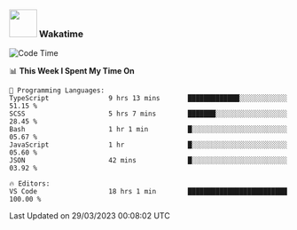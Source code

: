 ### <img src="https://media.giphy.com/media/VgCDAzcKvsR6OM0uWg/giphy.gif" width="50"> Wakatime

  <!--START_SECTION:waka-->
![Code Time](http://img.shields.io/badge/Code%20Time-1%2C342%20hrs%208%20mins-blue)

📊 **This Week I Spent My Time On** 

```text
💬 Programming Languages: 
TypeScript               9 hrs 13 mins       █████████████░░░░░░░░░░░░   51.15 % 
SCSS                     5 hrs 7 mins        ███████░░░░░░░░░░░░░░░░░░   28.45 % 
Bash                     1 hr 1 min          █░░░░░░░░░░░░░░░░░░░░░░░░   05.67 % 
JavaScript               1 hr                █░░░░░░░░░░░░░░░░░░░░░░░░   05.60 % 
JSON                     42 mins             █░░░░░░░░░░░░░░░░░░░░░░░░   03.92 % 

🔥 Editors: 
VS Code                  18 hrs 1 min        █████████████████████████   100.00 % 
```


 Last Updated on 29/03/2023 00:08:02 UTC
<!--END_SECTION:waka-->
